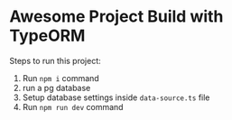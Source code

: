 # Awesome Project Build with TypeORM

Steps to run this project:

1. Run `npm i` command
2. run a pg database
3. Setup database settings inside `data-source.ts` file
4. Run `npm run dev` command
